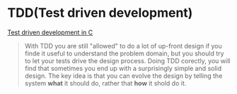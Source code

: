 # TDD\(Test driven development\)

[Test driven development in C](https://www.slideshare.net/amritayan/test-driven-development-in-c)

> With TDD you are still "allowed" to do a lot of up-front design if you finde it useful to understand the problem domain, but you should try to let your tests drive the design process. Doing TDD corectly, you will find that sometimes you end up with a surprisingly simple and solid design. The key idea is that you can evolve the design by telling the system **what** it should do, rather that **how** it shold do it.

